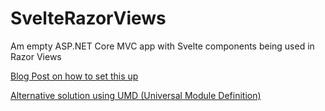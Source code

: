 # SvelteRazorViews
Am empty ASP.NET Core MVC app with Svelte components being used in Razor Views

[Blog Post on how to set this up](https://darrens-blog.netlify.app/svelte-razor-views)

[Alternative solution using UMD (Universal Module Definition)]()
